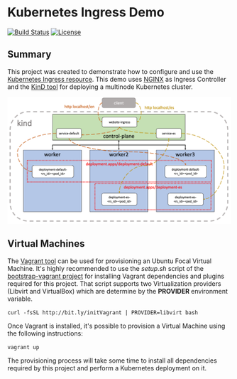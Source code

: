 # Kubernetes Ingress Demo
[![Build Status](https://api.travis-ci.com/electrocucaracha/k8s-Ingress-demo.svg)](https://travis-ci.com/github/electrocucaracha/k8s-Ingress-demo)
[![License](https://img.shields.io/badge/License-Apache%202.0-blue.svg)](https://opensource.org/licenses/Apache-2.0)

## Summary

This project was created to demonstrate how to configure and use the
[Kubernetes Ingress resource][1]. This demo uses [NGINX][2] as Ingress
Controller and the [KinD tool][3] for deploying a multinode Kubernetes
cluster.

![Dashboard](img/diagram.png)

## Virtual Machines

The [Vagrant tool][4] can be used for provisioning an Ubuntu Focal
Virtual Machine. It's highly recommended to use the  *setup.sh* script
of the [bootstrap-vagrant project][5] for installing Vagrant
dependencies and plugins required for this project. That script
supports two Virtualization providers (Libvirt and VirtualBox) which
are determine by the **PROVIDER** environment variable.

    curl -fsSL http://bit.ly/initVagrant | PROVIDER=libvirt bash

Once Vagrant is installed, it's possible to provision a Virtual
Machine using the following instructions:

    vagrant up

The provisioning process will take some time to install all
dependencies required by this project and perform a Kubernetes
deployment on it.

[1]: https://kubernetes.io/docs/concepts/services-networking/ingress/
[2]: https://kubernetes.github.io/ingress-nginx/
[3]: https://kind.sigs.k8s.io/
[4]: https://www.vagrantup.com/
[5]: https://github.com/electrocucaracha/bootstrap-vagrant
